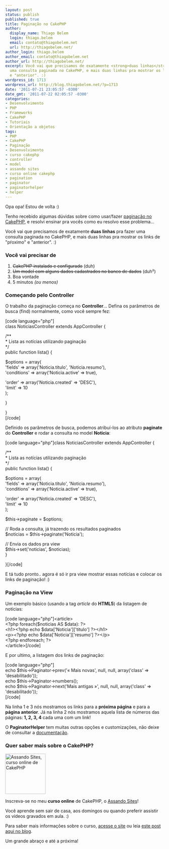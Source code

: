 ```yaml
---
layout: post
status: publish
published: true
title: Paginação no CakePHP
author:
  display_name: Thiago Belem
  login: thiago.belem
  email: contato@thiagobelem.net
  url: http://thiagobelem.net/
author_login: thiago.belem
author_email: contato@thiagobelem.net
author_url: http://thiagobelem.net/
excerpt: Você vai que precisamos de exatamente <strong>duas linhas</strong> pra fazer
  uma consulta paginada no CakePHP, e mais duas linhas pra mostrar os links de "pŕoximo"
  e "anterior". :)
wordpress_id: 1713
wordpress_url: http://blog.thiagobelem.net/?p=1713
date: '2011-07-21 23:05:57 -0300'
date_gmt: '2011-07-22 02:05:57 -0300'
categories:
- Desenvolvimento
- PHP
- Frameworks
- CakePHP
- Tutoriais
- Orientação a objetos
tags:
- PHP
- CakePHP
- Paginação
- Desenvolvimento
- curso cakephp
- controller
- model
- assando sites
- curso online cakephp
- pagination
- paginator
- paginatorhelper
- helper
---
```

<p>Opa opa! Estou de volta :)</p>
<p>Tenho recebido algumas dúvidas sobre como usar/fazer <a href="http://book.cakephp.org/view/1231/Pagination">paginação no CakePHP</a>, e resolvi ensinar pra vocês como eu resolvo esse problema...</p>
<p>Você vai que precisamos de exatamente <strong>duas linhas</strong> pra fazer uma consulta paginada no CakePHP, e mais duas linhas pra mostrar os links de "pŕoximo" e "anterior". :)</p>
<h3>Você vai precisar de</h3>
<ol>
<li><del>CakePHP instalado e configurado</del> (duh)</li>
<li><del>Um model com alguns dados cadastrados no banco de dados</del> (duh²)</li>
<li>Boa vontade</li>
<li>5 minutos <em>(ou menos)</em></li>
</ol>
<h3>Começando pelo Controller</h3>
<div>O trabalho da paginação começa no <strong>Controller</strong>... Defina os parâmetros de busca (find) normalmente, como você sempre fez:</div>
<p>[code language="php"]<br />
class NoticiasController extends AppController {</p>
<p>	/**<br />
	 * Lista as notícias utilizando paginação<br />
	 */<br />
	public function lista() {</p>
<p>		$options = array(<br />
			'fields' =&gt; array('Noticia.titulo', 'Noticia.resumo'),<br />
			'conditions' =&gt; array('Noticia.active' =&gt; true),</p>
<p>			'order' =&gt; array('Noticia.created' =&gt; 'DESC'),<br />
			'limit' =&gt; 10<br />
		);</p>
<p>	}</p>
<p>}<br />
[/code]</p>
<p>Definido os parâmetros de busca, podemos atribuí-los ao atributo <strong>paginate</strong> do <strong>Controller</strong> e rodar a consulta no model <strong>Noticia</strong>:</p>
<p>[code language="php"]class NoticiasController extends AppController {</p>
<p>	/**<br />
	 * Lista as notícias utilizando paginação<br />
	 */<br />
	public function lista() {</p>
<p>		$options = array(<br />
			'fields' =&gt; array('Noticia.titulo', 'Noticia.resumo'),<br />
			'conditions' =&gt; array('Noticia.active' =&gt; true),</p>
<p>			'order' =&gt; array('Noticia.created' =&gt; 'DESC'),<br />
			'limit' =&gt; 10<br />
		);</p>
<p>		$this-&gt;paginate = $options;</p>
<p>		// Roda a consulta, já trazendo os resultados paginados<br />
		$noticias = $this-&gt;paginate('Noticia');</p>
<p>		// Envia os dados pra view<br />
		$this-&gt;set('noticias', $noticias);<br />
	}</p>
<p>}[/code]</p>
<p>E tá tudo pronto.. agora é só ir pra view mostrar essas notícias e colocar os links de paginação! :)</p>
<h3>Paginação na View</h3>
<p>Um exemplo básico (usando a tag <em>article</em> do <strong>HTML5</strong>) da listagem de notícias:</p>
<p>[code language="php"]&lt;article&gt;<br />
&lt;?php foreach($noticias AS $data): ?&gt;<br />
	&lt;h1&gt;&lt;?php echo $data['Noticia']['titulo'] ?&gt;&lt;/h1&gt;<br />
	&lt;p&gt;&lt;?php echo $data['Noticia']['resumo'] ?&gt;&lt;/p&gt;<br />
&lt;?php endforeach; ?&gt;<br />
&lt;/article&gt;[/code]</p>
<p>E por ultimo, a listagem dos links de paginação:</p>
<p>[code language="php"]<br />
echo $this-&gt;Paginator-&gt;prev('« Mais novas', null, null, array('class' =&gt; 'desabilitado'));<br />
echo $this-&gt;Paginator-&gt;numbers();<br />
echo $this-&gt;Paginator-&gt;next('Mais antigas »', null, null, array('class' =&gt; 'desabilitado'));<br />
[/code]</p>
<p>Na linha 1 e 3 nós mostramos os links para a <strong>próxima página</strong> e para a <strong>página anterior</strong>. Já na linha 2 nós mostramos aquela lista de números das páginas:<strong> 1, 2, 3, 4</strong> cada uma com um link!</p>
<p>O <strong>PaginatorHelper</strong> tem muitas outras opções e customizações, não deixe de consultar a <a href="http://api.cakephp.org/class/paginator-helper">documentação</a>.</p>
<h3>Quer saber mais sobre o CakePHP?</h3>
<p><a href="http://assando-sites.com.br/"><img src="http://blog.thiagobelem.net/wp-content/uploads/2011/07/cookie.png" alt="Assando Sites, curso online de CakePHP" title="Assando Sites, curso online de CakePHP" width="128" height="128" class="alignright size-full wp-image-1737" /></a></p>
<p>Inscreva-se no meu <strong>curso online</strong> de CakePHP, o <a title="Assando Sites, curso online de CakePHP" href="http://assando-sites.com.br" target="_blank">Assando Sites</a>!</p>
<p>Você aprende sem sair de casa, aos domingos ou quando preferir assistir os vídeos gravados em aula. :)</p>
<p>Para saber mais informações sobre o curso, <a title="Assando Sites, curso online de CakePHP" href="http://assando-sites.com.br" target="_blank">acesse o site</a> ou leia <a title="Curso online de CakePHP" href="http://blog.thiagobelem.net/curso-online-de-cakephp/" target="_blank">este post aqui no blog</a>.</p>
<p>Um grande abraço e até a próxima!</p>
